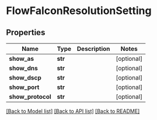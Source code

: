 # FlowFalconResolutionSetting

## Properties
Name | Type | Description | Notes
------------ | ------------- | ------------- | -------------
**show_as** | **str** |  | [optional] 
**show_dns** | **str** |  | [optional] 
**show_dscp** | **str** |  | [optional] 
**show_port** | **str** |  | [optional] 
**show_protocol** | **str** |  | [optional] 

[[Back to Model list]](../README.md#documentation-for-models) [[Back to API list]](../README.md#documentation-for-api-endpoints) [[Back to README]](../README.md)

